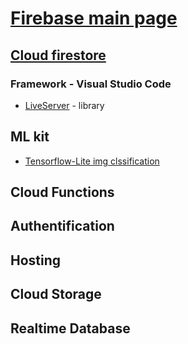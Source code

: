 # [Firebase main page](https://firebase.google.com/https://firebase.google.com/)


## [Cloud firestore](https://firebase.google.com/docs/functions)

### Framework - Visual Studio Code
- [LiveServer](https://marketplace.visualstudio.com/items?itemName=ritwickdey.LiveServer) - library

## ML kit

- [Tensorflow-Lite img clssification](https://www.tensorflow.org/lite/models/image_classification/overview)

## Cloud Functions

## Authentification

## Hosting

## Cloud Storage

## Realtime Database
